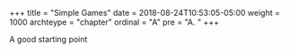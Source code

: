 +++
title = "Simple Games"
date = 2018-08-24T10:53:05-05:00
weight = 1000
archteype = "chapter"
ordinal = "A"
pre = "A. "
+++

A good starting point